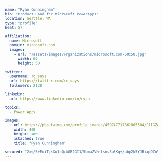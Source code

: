 ```yaml
---
name: "Ryan Cunningham"
bio: "Product Lead for Microsoft PowerApps"
location: Seattle, WA
type: "profile"
heat: 57

affiliation:
  name: Microsoft
  domain: microsoft.com
  images:
    - url: "/assets/images/organizations/microsoft.com-50x50.jpg"
      width: 50
      height: 50

twitter:
  username: rc_says
  url: https://twitter.com/rc_says
  followers: 2138

linkedin:
  url: https://www.linkedin.com/in/rycu

topics:
  - Power Apps

images:
  - url: https://pbs.twimg.com/profile_images/459747717862805504/CJIGZejd_400x400.png
    width: 400
    height: 400
    isCached: true
    title: "Ryan Cunningham"

secured: "2xw/S+EuiTgkXu1hQxbGB2GI1/5bmaZVNnfsns8u3Kq+/abp2k5YJBiapOZoV6H/zdXsyxqzEAaupW0jpcvuawgbbkkt99H13N8gHo5V/P9jPB4nPM/9nFwNMbS7F9sLFolfmbK2q4+lvGdtAhcIMSA446pnXLVfLifOuQQ4SdNd8QtDf8/NbgeaX3LCe2vkLCiI3zq6kkPBf9nF03vU8jgdsIiTl7mhM0SVuZHoRqFvnAatH+3jKd+G3nIrRB4r6MWFEoJGt5x6KjMJEUg5vMrFk8bqxqrXwE9+h4/rexnYlVFGDv7s8Gwzcuu4sEg1za2XUvmuujtwsOUdEKrlKPLkDO0fkq0ohCbn34jeObpfPGswPX3/xTpZ84vzygeC/mWbe+1B5QxnNfzEc1Zajuj3hktT7lexE74oGTcU1Tw=;MXl/Bh31imJm9H84Oz61uQ=="
---
```


